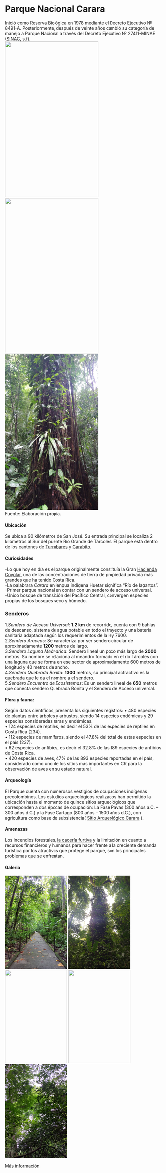 # Parque Nacional Carara  

Inició como Reserva Biológica en 1978 mediante el Decreto Ejecutivo № 8491-A. Posteriormente, después de veinte años cambió su categoría de manejo a Parque Nacional a través del Decreto Ejecutivo № 27411-MINAE ([SINAC](https://www.sinac.go.cr/ES/ac/acopac/pnc/Paginas/default.aspx), s.f).   
<img src="20220804_084552.jpg" width="300" height="500"> <img src="20220806_060057_001.jpg" width="300" height="500"> <img src="IMG-20220807-WA0027.jpg" width="300" height="500">  
Fuente: Elaboración propia.  

#### **Ubicación**      
  Se ubica a 90 kilómetros de San José. Su entrada principal se localiza  2 kilómetros al Sur del puente Río Grande de Tárcoles. El parque está dentro de los cantones de [Turrubares](https://es.wikipedia.org/wiki/Cant%C3%B3n_de_Turrubares) y [Garabito](https://es.wikipedia.org/wiki/Cant%C3%B3n_de_Garabito).

#### **Curiosidades**
-Lo que hoy en día es el parque originalmente constituía la Gran [Hacienda Coyolar](https://cambiopolitico.com/antigua-casona-de-la-hacienda-el-coyolar/86731/), una de las concentraciones de tierra de propiedad privada más grandes que ha tenido Costa Rica.  
-La palabrara _Carara_  en lengua indígena Huetar significa “Río de lagartos”.  
-Primer parque nacional en contar con un sendero de acceso universal.  
-Único bosque de transición del Pacífico Central, convergen especies propias de los bosques seco y húmedo.  

### Senderos  
1.*Sendero de Acceso Universal*: **1.2 km** de recorrido, cuenta con 9 bahias de descanso, sistema de agua potable en todo el trayecto y una batería sanitaria adaptada según los requerimientos de la ley 7600.   
2.*Sendero Araceas*: Se caracteriza por ser sendero circular de aproximadamente **1200** metros de largo.  
3.*Sendero Laguna Meándrica*: Sendero lineal un poco más largo de **2000** metros. Su nombre se relaciona al meandro formado en el río Tárcoles con una laguna que se forma en ese sector de aproximadamente 600 metros de longitud y 40 metros de ancho.   
4.*Sendero Quebrada Bonita*: **1300** metros, su principal actractivo es la quebrada que le da el nombre a el sendero.  
5.*Sendero Encuentro de Ecosistemas*: Es un sendero lineal de **650** metros que conecta sendero Quebrada Bonita y el Sendero de Acceso universal.   

#### Flora y fauna:
Según datos científicos, presenta los siguientes registros:
• 480 especies de plantas entre árboles y arbustos, siendo 14 especies endémicas y 29 especies consideradas raras y endémicas.  
• 124 especies de reptiles, es decir el 53% de las especies de reptiles en Costa Rica (234).  
• 112 especies de mamíferos, siendo el 47.8% del total de estas especies en el país (237).  
• 62 especies de anfibios, es decir el 32.8% de las 189 especies de anfibios de Costa Rica.  
• 420 especies de aves, 47% de las 893 especies reportadas en el país, considerado como uno de los sitios más importantes en CR para la observación de aves en su estado natural.  

#### Arqueología

El Parque cuenta con numerosos vestigios de ocupaciones indígenas precolombinos. Los estudios arqueológicos realizados han permitido la ubicación hasta el momento de quince sitios arqueológicos que corresponden a dos épocas de ocupación: La Fase Pavas (300 años a.C. – 300 años d.C.) y la Fase Cartago (800 años – 1500 años d.C.), con agricultura como base de subsistencia( [Sitio Arqueológico Carara](http://origenes.museocostarica.go.cr/detalleBusqueda.aspx?id_sitio=8217) ).
 
#### Amenazas

Los incendios forestales, [la cacería furtiva](http://www.pequenasdonacionescr.org/sites/default/files/documentos/informempd-analisis_de_la_caceria_en_carara-agosto2013.pdf)
 y la limitación en cuanto a recursos financieros y humanos para hacer frente a la creciente demanda turística por los atractivos que protege el parque, son los principales problemas que se enfrentan. 

#### Galeria
<img src="20220802_071307.jpg" width="200" height="300">  
<img src="IMG-20220807-WA0023.jpg" width="200" height="300">  
<img src="20220805_095629.jpg" width="200" height="300">  
<img src="20220802_061055.jpg" width="200" height="300">  
<img src="20220804_064443.jpg" width="200" height="300">  
 
 
 [Más información](https://www.sinac.go.cr/ES/ac/acopac/pnc/Paginas/default.aspx)

